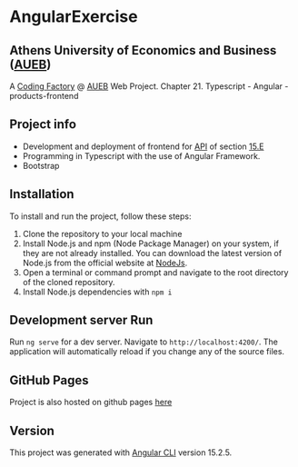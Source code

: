 # AngularExercise

## Athens University of Economics and Business ([AUEB](https://aueb.gr/))
A [Coding Factory](https://codingfactory.aueb.gr/) @ [AUEB](https://aueb.gr/) Web Project. Chapter 21. Typescript - Angular - products-frontend

## Project info
- Development and deployment of frontend for [API](https://codingfactory.ddns.net/api-docs/) of section [15.Ε](https://edudz.elearning.aueb.gr/mod/resource/view.php?id=9852)
- Programming in Typescript with the use of Angular Framework.
- Bootstrap

## Installation
To install and run the project, follow these steps:
1. Clone the repository to your local machine
2. Install Node.js and npm (Node Package Manager) on your system, if they are not already installed. You can download the latest version of Node.js from the official website at [NodeJs](https://nodejs.org/en/download/). 
4. Open a terminal or command prompt and navigate to the root directory of the cloned repository.
5. Install Node.js dependencies with `npm i`

## Development server Run
Run `ng serve` for a dev server. Navigate to `http://localhost:4200/`. The application will automatically reload if you change any of the source files.

## GitHub Pages
Project is also hosted on github pages [here](https://github.com/KountourisPanagiotis/products-frontend/tree/gh-pages)

## Version
This project was generated with [Angular CLI](https://github.com/angular/angular-cli) version 15.2.5.
